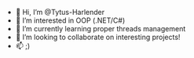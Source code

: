 - 👋 Hi, I’m @Tytus-Harlender
- 👀 I’m interested in OOP (.NET/C#)
- 🌱 I’m currently learning proper threads management
- 💞️ I’m looking to collaborate on interesting projects!
- 📫 ;)

<!---
Tytus-Harlender/Tytus-Harlender is a ✨ special ✨ repository because its `README.md` (this file) appears on your GitHub profile.
You can click the Preview link to take a look at your changes.
--->
